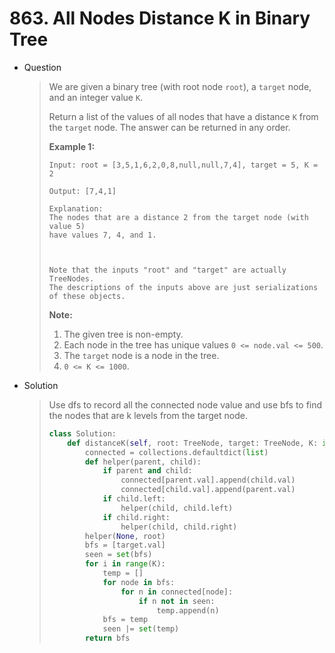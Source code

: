  # 863. All Nodes Distance K in Binary Tree

- Question

  > We are given a binary tree (with root node `root`), a `target` node, and an integer value `K`.
  >
  > Return a list of the values of all nodes that have a distance `K` from the `target` node. The answer can be returned in any order.
  >
  > **Example 1:**
  >
  > ```
  > Input: root = [3,5,1,6,2,0,8,null,null,7,4], target = 5, K = 2
  > 
  > Output: [7,4,1]
  > 
  > Explanation: 
  > The nodes that are a distance 2 from the target node (with value 5)
  > have values 7, 4, and 1.
  > 
  > 
  > 
  > Note that the inputs "root" and "target" are actually TreeNodes.
  > The descriptions of the inputs above are just serializations of these objects.
  > ```
  >
  >  
  >
  > **Note:**
  >
  > 1. The given tree is non-empty.
  > 2. Each node in the tree has unique values `0 <= node.val <= 500`.
  > 3. The `target` node is a node in the tree.
  > 4. `0 <= K <= 1000`.

- Solution

  > Use dfs to record all the connected node value and use bfs to find the nodes that are k levels from the target node.
  >
  > ```python
  > class Solution:
  >     def distanceK(self, root: TreeNode, target: TreeNode, K: int) -> List[int]:
  >         connected = collections.defaultdict(list)
  >         def helper(parent, child):
  >             if parent and child:
  >                 connected[parent.val].append(child.val)
  >                 connected[child.val].append(parent.val)
  >             if child.left:
  >                 helper(child, child.left)
  >             if child.right:
  >                 helper(child, child.right)
  >         helper(None, root)
  >         bfs = [target.val]
  >         seen = set(bfs)
  >         for i in range(K):
  >             temp = []
  >             for node in bfs:
  >                 for n in connected[node]:
  >                     if n not in seen:
  >                         temp.append(n)
  >             bfs = temp
  >             seen |= set(temp)
  >         return bfs
  > ```

  